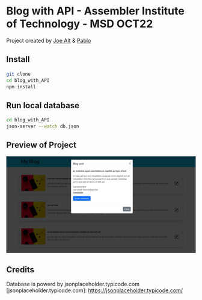 # Blog with API - Assembler Institute of Technology - MSD OCT22

Project created by [Joe Alt](https://github.com/joejoyjoy) & [Pablo](https://github.com/pablohgb)

## Install

```bash
git clone
cd blog_with_API
npm install
```

## Run local database

```bash
cd blog_with_API
json-server --watch db.json
```

## Preview of Project

<img src='./assets/readmePreview.jpg' width='600' alt='Project Blog using API jsonplaceholder.typicode.com'>

## Credits

Database is powerd by jsonplaceholder.typicode.com
[jsonplaceholder.typicode.com]: <https://jsonplaceholder.typicode.com/>